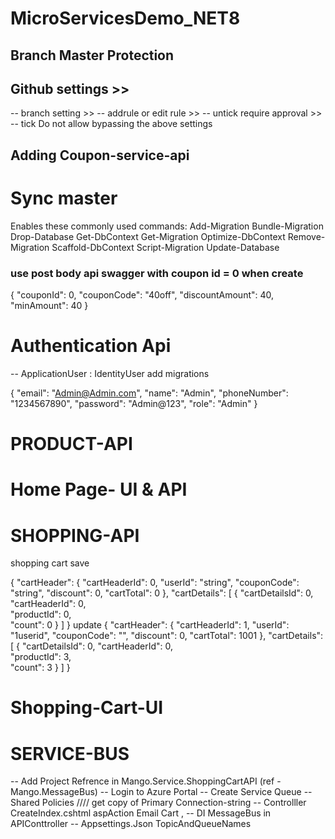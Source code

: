 # MicroServicesDemo_NET8

## Branch Master Protection

## Github settings >> 
-- branch setting >> 
-- addrule or edit rule >> 
-- untick require approval >> 
-- tick Do not allow bypassing the above settings 

## Adding Coupon-service-api

# Sync master

Enables these commonly used commands:
Add-Migration
Bundle-Migration
Drop-Database
Get-DbContext
Get-Migration
Optimize-DbContext
Remove-Migration
Scaffold-DbContext
Script-Migration
Update-Database


<PackageReference Include="Microsoft.AspNetCore.Authentication.JwtBearer" Version="8.0.3" />
<PackageReference Include="Microsoft.AspNetCore.OpenApi" Version="8.0.3" />
<PackageReference Include="Microsoft.EntityFrameworkCore" Version="8.0.3" />
<PackageReference Include="Microsoft.EntityFrameworkCore.SqlServer" Version="8.0.3" />
<PackageReference Include="Microsoft.EntityFrameworkCore.Tools" Version="8.0.3">

<PackageReference Include="AutoMapper" Version="13.0.1" />
<PackageReference Include="AutoMapper.Extensions.Microsoft.DependencyInjection" Version="12.0.0" />
<PackageReference Include="Newtonsoft.Json" Version="13.0.3" />
<PackageReference Include="Swashbuckle.AspNetCore" Version="6.4.0" />


### use post body api swagger with coupon id = 0 when create 
{
  "couponId": 0,
  "couponCode": "40off",
  "discountAmount": 40,
  "minAmount": 40
}


# Authentication Api 
-- ApplicationUser : IdentityUser add migrations 


{
  "email": "Admin@Admin.com",
  "name": "Admin",
  "phoneNumber": "1234567890",
  "password": "Admin@123",
  "role": "Admin"
}

# PRODUCT-API

# Home Page- UI & API

# SHOPPING-API 

shopping cart save 

{
  "cartHeader": {
    "cartHeaderId": 0,
    "userId": "string",
    "couponCode": "string",
    "discount": 0,
    "cartTotal": 0
  },
  "cartDetails": [
    {
      "cartDetailsId": 0,
      "cartHeaderId": 0,      
      "productId": 0,     
      "count": 0
    }
  ]
}
update
 {
  "cartHeader": {
    "cartHeaderId": 1,
    "userId": "1userid",
    "couponCode": "",
    "discount": 0,
    "cartTotal": 1001
  },
  "cartDetails": [
    {
      "cartDetailsId": 0,
      "cartHeaderId": 0,      
      "productId": 3,     
      "count": 3
    }
  ]
}

# Shopping-Cart-UI

# SERVICE-BUS

-- Add Project Refrence in Mango.Service.ShoppingCartAPI (ref - Mango.MessageBus)
-- Login to Azure Portal
-- Create Service Queue
-- Shared Policies //// get copy  of Primary Connection-string
-- Controlller CreateIndex.cshtml aspAction Email Cart , 
-- DI MessageBus in APIConttroller
-- Appsettings.Json TopicAndQueueNames